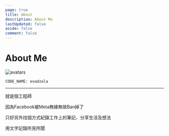 ```yaml
---
page: true
title: About
description: About Me
lastUpdated: false
aside: false
comment: false
---
```


# About Me

![avatars](https://avatars.githubusercontent.com/u/30425556)

`CODE_NAME: evadzala`

<hr>

就是個工程師

因為Facebook被Meta無緣無故Ban掉了

只好另外找個方式紀錄工作上的筆記、分享生活及想法

用文字記錄所見所聞
